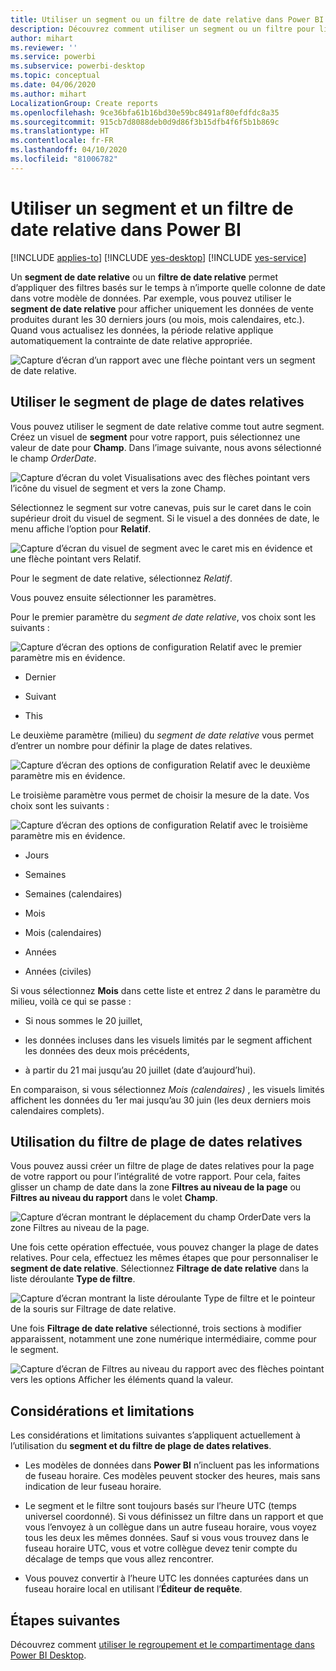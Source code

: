 ```yaml
---
title: Utiliser un segment ou un filtre de date relative dans Power BI
description: Découvrez comment utiliser un segment ou un filtre pour limiter les plages de dates relatives dans Power BI.
author: mihart
ms.reviewer: ''
ms.service: powerbi
ms.subservice: powerbi-desktop
ms.topic: conceptual
ms.date: 04/06/2020
ms.author: mihart
LocalizationGroup: Create reports
ms.openlocfilehash: 9ce36bfa61b16bd30e59bc8491af80efdfdc8a35
ms.sourcegitcommit: 915cb7d8088deb0d9d86f3b15dfb4f6f5b1b869c
ms.translationtype: HT
ms.contentlocale: fr-FR
ms.lasthandoff: 04/10/2020
ms.locfileid: "81006782"
---
```

# <a name="use-a-relative-date-slicer-and-filter-in-power-bi"></a>Utiliser un segment et un filtre de date relative dans Power BI

[!INCLUDE [applies-to](../includes/applies-to.md)] [!INCLUDE [yes-desktop](../includes/yes-desktop.md)] [!INCLUDE [yes-service](../includes/yes-service.md)]

Un **segment de date relative** ou un **filtre de date relative** permet d’appliquer des filtres basés sur le temps à n’importe quelle colonne de date dans votre modèle de données. Par exemple, vous pouvez utiliser le **segment de date relative** pour afficher uniquement les données de vente produites durant les 30 derniers jours (ou mois, mois calendaires, etc.). Quand vous actualisez les données, la période relative applique automatiquement la contrainte de date relative appropriée.

![Capture d’écran d’un rapport avec une flèche pointant vers un segment de date relative.](media/desktop-slicer-filter-date-range/relative-date-range-slicer-filter-01.png)

## <a name="use-the-relative-date-range-slicer"></a>Utiliser le segment de plage de dates relatives

Vous pouvez utiliser le segment de date relative comme tout autre segment. Créez un visuel de **segment** pour votre rapport, puis sélectionnez une valeur de date pour **Champ**. Dans l’image suivante, nous avons sélectionné le champ *OrderDate*.

![Capture d’écran du volet Visualisations avec des flèches pointant vers l’icône du visuel de segment et vers la zone Champ.](media/desktop-slicer-filter-date-range/relative-date-range-slicer-filter-02.png)

Sélectionnez le segment sur votre canevas, puis sur le caret dans le coin supérieur droit du visuel de segment. Si le visuel a des données de date, le menu affiche l’option pour **Relatif**.

![Capture d’écran du visuel de segment avec le caret mis en évidence et une flèche pointant vers Relatif.](media/desktop-slicer-filter-date-range/relative-date-range-slicer-filter-03.png)

Pour le segment de date relative, sélectionnez *Relatif*.

Vous pouvez ensuite sélectionner les paramètres.

Pour le premier paramètre du *segment de date relative*, vos choix sont les suivants :

![Capture d’écran des options de configuration Relatif avec le premier paramètre mis en évidence.](media/desktop-slicer-filter-date-range/relative-date-range-slicer-filter-04.png)

* Dernier

* Suivant

* This

Le deuxième paramètre (milieu) du *segment de date relative* vous permet d’entrer un nombre pour définir la plage de dates relatives.

![Capture d’écran des options de configuration Relatif avec le deuxième paramètre mis en évidence.](media/desktop-slicer-filter-date-range/relative-date-range-slicer-filter-04a.png)

Le troisième paramètre vous permet de choisir la mesure de la date. Vos choix sont les suivants :

![Capture d’écran des options de configuration Relatif avec le troisième paramètre mis en évidence.](media/desktop-slicer-filter-date-range/relative-date-range-slicer-filter-05.png)

* Jours

* Semaines

* Semaines (calendaires)

* Mois

* Mois (calendaires)

* Années

* Années (civiles)

Si vous sélectionnez **Mois** dans cette liste et entrez *2* dans le paramètre du milieu, voilà ce qui se passe :

* Si nous sommes le 20 juillet,

* les données incluses dans les visuels limités par le segment affichent les données des deux mois précédents,

* à partir du 21 mai jusqu’au 20 juillet (date d’aujourd’hui).

En comparaison, si vous sélectionnez *Mois (calendaires)* , les visuels limités affichent les données du 1er mai jusqu’au 30 juin (les deux derniers mois calendaires complets).

## <a name="using-the-relative-date-range-filter"></a>Utilisation du filtre de plage de dates relatives

Vous pouvez aussi créer un filtre de plage de dates relatives pour la page de votre rapport ou pour l’intégralité de votre rapport. Pour cela, faites glisser un champ de date dans la zone **Filtres au niveau de la page** ou **Filtres au niveau du rapport** dans le volet **Champ**.

![Capture d’écran montrant le déplacement du champ OrderDate vers la zone Filtres au niveau de la page.](media/desktop-slicer-filter-date-range/relative-date-range-slicer-filter-06.png)

Une fois cette opération effectuée, vous pouvez changer la plage de dates relatives. Pour cela, effectuez les mêmes étapes que pour personnaliser le **segment de date relative**. Sélectionnez **Filtrage de date relative** dans la liste déroulante **Type de filtre**.

![Capture d’écran montrant la liste déroulante Type de filtre et le pointeur de la souris sur Filtrage de date relative.](media/desktop-slicer-filter-date-range/relative-date-range-slicer-filter-07.png)

Une fois **Filtrage de date relative** sélectionné, trois sections à modifier apparaissent, notamment une zone numérique intermédiaire, comme pour le segment.

![Capture d’écran de Filtres au niveau du rapport avec des flèches pointant vers les options Afficher les éléments quand la valeur.](media/desktop-slicer-filter-date-range/relative-date-range-slicer-filter-08.png)

## <a name="limitations-and-considerations"></a>Considérations et limitations

Les considérations et limitations suivantes s’appliquent actuellement à l’utilisation du **segment et du filtre de plage de dates relatives**.

* Les modèles de données dans **Power BI** n’incluent pas les informations de fuseau horaire. Ces modèles peuvent stocker des heures, mais sans indication de leur fuseau horaire.

* Le segment et le filtre sont toujours basés sur l’heure UTC (temps universel coordonné). Si vous définissez un filtre dans un rapport et que vous l’envoyez à un collègue dans un autre fuseau horaire, vous voyez tous les deux les mêmes données. Sauf si vous vous trouvez dans le fuseau horaire UTC, vous et votre collègue devez tenir compte du décalage de temps que vous allez rencontrer.

* Vous pouvez convertir à l’heure UTC les données capturées dans un fuseau horaire local en utilisant l’**Éditeur de requête**.

## <a name="next-steps"></a>Étapes suivantes

Découvrez comment [utiliser le regroupement et le compartimentage dans Power BI Desktop](../desktop-grouping-and-binning.md).
